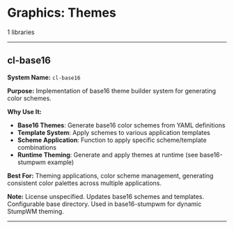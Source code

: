 # Graphics: Themes

1 libraries

---

## cl-base16

**System Name:** `cl-base16`

**Purpose:** Implementation of base16 theme builder system for generating color schemes.

**Why Use It:**
- **Base16 Themes**: Generate base16 color schemes from YAML definitions
- **Template System**: Apply schemes to various application templates
- **Scheme Application**: Function to apply specific scheme/template combinations
- **Runtime Theming**: Generate and apply themes at runtime (see base16-stumpwm example)

**Best For:** Theming applications, color scheme management, generating consistent color palettes across multiple applications.

**Note:** License unspecified. Updates base16 schemes and templates. Configurable base directory. Used in base16-stumpwm for dynamic StumpWM theming.

---


